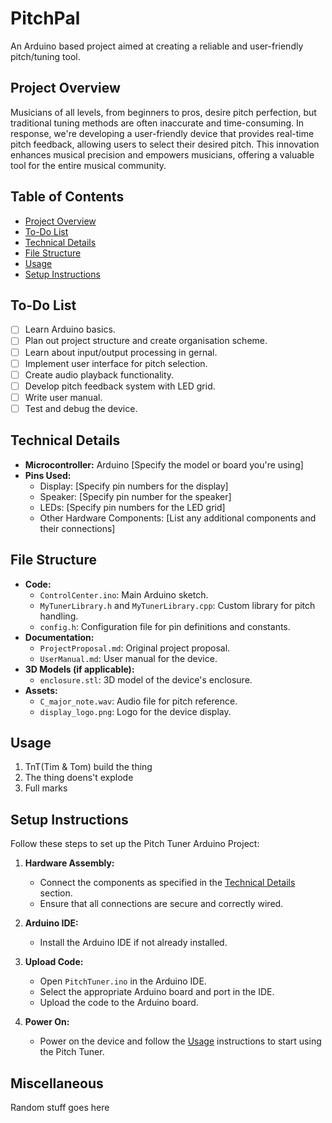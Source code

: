 # PitchPal

An Arduino based project aimed at creating a reliable and user-friendly pitch/tuning tool.

## Project Overview
Musicians of all levels, from beginners to pros, desire pitch perfection, but traditional tuning methods are often inaccurate and time-consuming. In response, we're developing a user-friendly device that provides real-time pitch feedback, allowing users to select their desired pitch. This innovation enhances musical precision and empowers musicians, offering a valuable tool for the entire musical community. 

## Table of Contents
- [Project Overview](#project-overview)
- [To-Do List](#to-do-list)
- [Technical Details](#technical-details)
- [File Structure](#file-structure)
- [Usage](#usage)
- [Setup Instructions](#setup-instructions)

## To-Do List
- [ ] Learn Arduino basics.
- [ ] Plan out project structure and create organisation scheme.
- [ ] Learn about input/output processing in gernal.
- [ ] Implement user interface for pitch selection.
- [ ] Create audio playback functionality.
- [ ] Develop pitch feedback system with LED grid.
- [ ] Write user manual.
- [ ] Test and debug the device.

## Technical Details
- **Microcontroller:** Arduino [Specify the model or board you're using]
- **Pins Used:**
  - Display: [Specify pin numbers for the display]
  - Speaker: [Specify pin number for the speaker]
  - LEDs: [Specify pin numbers for the LED grid]
  - Other Hardware Components: [List any additional components and their connections]

## File Structure
- **Code:**
  - `ControlCenter.ino`: Main Arduino sketch.
  - `MyTunerLibrary.h` and `MyTunerLibrary.cpp`: Custom library for pitch handling.
  - `config.h`: Configuration file for pin definitions and constants.
- **Documentation:**
  - `ProjectProposal.md`: Original project proposal.
  - `UserManual.md`: User manual for the device.
- **3D Models (if applicable):**
  - `enclosure.stl`: 3D model of the device's enclosure.
- **Assets:**
  - `C_major_note.wav`: Audio file for pitch reference.
  - `display_logo.png`: Logo for the device display.

## Usage
1. TnT(Tim & Tom) build the thing
2. The thing doens't explode
3. Full marks


## Setup Instructions
Follow these steps to set up the Pitch Tuner Arduino Project:

1. **Hardware Assembly:**
   - Connect the components as specified in the [Technical Details](#technical-details) section.
   - Ensure that all connections are secure and correctly wired.

2. **Arduino IDE:**
   - Install the Arduino IDE if not already installed.

3. **Upload Code:**
   - Open `PitchTuner.ino` in the Arduino IDE.
   - Select the appropriate Arduino board and port in the IDE.
   - Upload the code to the Arduino board.

4. **Power On:**
   - Power on the device and follow the [Usage](#usage) instructions to start using the Pitch Tuner.

## Miscellaneous
Random stuff goes here


